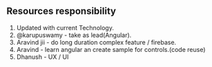 ## Resources responsibility

1. Updated with current Technology.
2. @karupuswamy - take as lead(Angular).
3. Aravind jii - do long duration complex feature / firebase.
4. Aravind - learn angular an create sample for controls.(code reuse)
5. Dhanush - UX / UI

